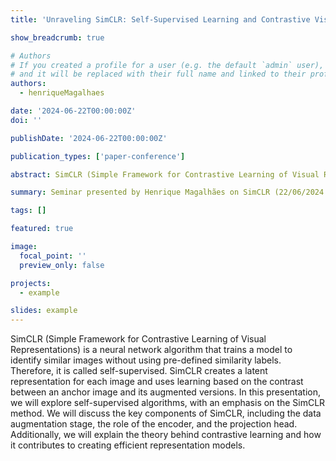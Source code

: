 ```yaml
---
title: 'Unraveling SimCLR: Self-Supervised Learning and Contrastive Visual Representations'

show_breadcrumb: true

# Authors
# If you created a profile for a user (e.g. the default `admin` user), write the username (folder name) here
# and it will be replaced with their full name and linked to their profile.
authors:
  - henriqueMagalhaes

date: '2024-06-22T00:00:00Z'
doi: ''

publishDate: '2024-06-22T00:00:00Z'

publication_types: ['paper-conference']

abstract: SimCLR (Simple Framework for Contrastive Learning of Visual Representations) is a neural network algorithm that trains a model to identify similar images without using pre-defined similarity labels. Therefore, it is called self-supervised. SimCLR creates a latent representation for each image and uses learning based on the contrast between an anchor image and its augmented versions. In this presentation, we will explore self-supervised algorithms, with an emphasis on the SimCLR method. We will discuss the key components of SimCLR, including the data augmentation stage, the role of the encoder, and the projection head. Additionally, we will explain the theory behind contrastive learning and how it contributes to creating efficient representation models.

summary: Seminar presented by Henrique Magalhães on SimCLR (22/06/2024 at 2 PM).

tags: []

featured: true

image:
  focal_point: ''
  preview_only: false

projects:
  - example

slides: example
---
```


<p>SimCLR (Simple Framework for Contrastive Learning of Visual Representations) is a neural network algorithm that trains a model to identify similar images without using pre-defined similarity labels. Therefore, it is called self-supervised. SimCLR creates a latent representation for each image and uses learning based on the contrast between an anchor image and its augmented versions. In this presentation, we will explore self-supervised algorithms, with an emphasis on the SimCLR method. We will discuss the key components of SimCLR, including the data augmentation stage, the role of the encoder, and the projection head. Additionally, we will explain the theory behind contrastive learning and how it contributes to creating efficient representation models.</p>